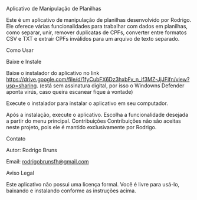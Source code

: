 Aplicativo de Manipulação de Planilhas

Este é um aplicativo de manipulação de planilhas desenvolvido por Rodrigo. Ele oferece várias funcionalidades para trabalhar com dados em planilhas, como separar, unir, remover duplicatas de CPFs, converter entre formatos CSV e TXT e extrair CPFs inválidos para um arquivo de texto separado.

Como Usar

Baixe e Instale


Baixe o instalador do aplicativo no link https://drive.google.com/file/d/1fyCubFX6Dz3hxbFv_n_if3MZ-JjJFifn/view?usp=sharing.
(está sem assinatura digital, por isso o Windowns Defender aponta virús, caso queira escanear fique à vontade)

Execute o instalador para instalar o aplicativo em seu computador.


Após a instalação, execute o aplicativo.
Escolha a funcionalidade desejada a partir do menu principal.
Contribuições
Contribuições não são aceitas neste projeto, pois ele é mantido exclusivamente por Rodrigo.


Contato

Autor: Rodrigo Bruns

Email: rodrigobrunsfh@gmail.com


Aviso Legal

Este aplicativo não possui uma licença formal. Você é livre para usá-lo, baixando e instalando conforme as instruções acima.

